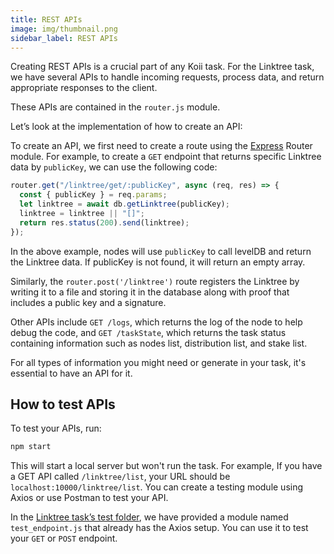 ```yaml
---
title: REST APIs
image: img/thumbnail.png
sidebar_label: REST APIs
---
```


Creating REST APIs is a crucial part of any Koii task. For the Linktree task, we have several APIs to handle incoming requests, process data, and return appropriate responses to the client.

These APIs are contained in the `router.js` module.

Let’s look at the implementation of how to create an API:

To create an API, we first need to create a route using the [Express](https://www.npmjs.com/package/express) Router module. For example, to create a `GET` endpoint that returns specific Linktree data by `publicKey`, we can use the following code:

```js
router.get("/linktree/get/:publicKey", async (req, res) => {
  const { publicKey } = req.params;
  let linktree = await db.getLinktree(publicKey);
  linktree = linktree || "[]";
  return res.status(200).send(linktree);
});
```

In the above example, nodes will use `publicKey` to call levelDB and return the Linktree data. If publicKey is not found, it will return an empty array.

Similarly, the `router.post('/linktree')` route registers the Linktree by writing it to a file and storing it in the database along with proof that includes a public key and a signature.

Other APIs include `GET /logs`, which returns the log of the node to help debug the code, and `GET /taskState`, which returns the task status containing information such as nodes list, distribution list, and stake list.

For all types of information you might need or generate in your task, it's essential to have an API for it.

## How to test APIs

To test your APIs, run:

```js
npm start
```

This will start a local server but won't run the task. For example, If you have a GET API called `/linktree/list`, your URL should be `localhost:10000/linktree/list`. You can create a testing module using Axios or use Postman to test your API.

In the [Linktree task’s test folder](https://github.com/koii-network/linktree-app/tree/main/task-template-linktree/test), we have provided a module named `test_endpoint.js` that already has the Axios setup. You can use it to test your `GET` or `POST` endpoint.

